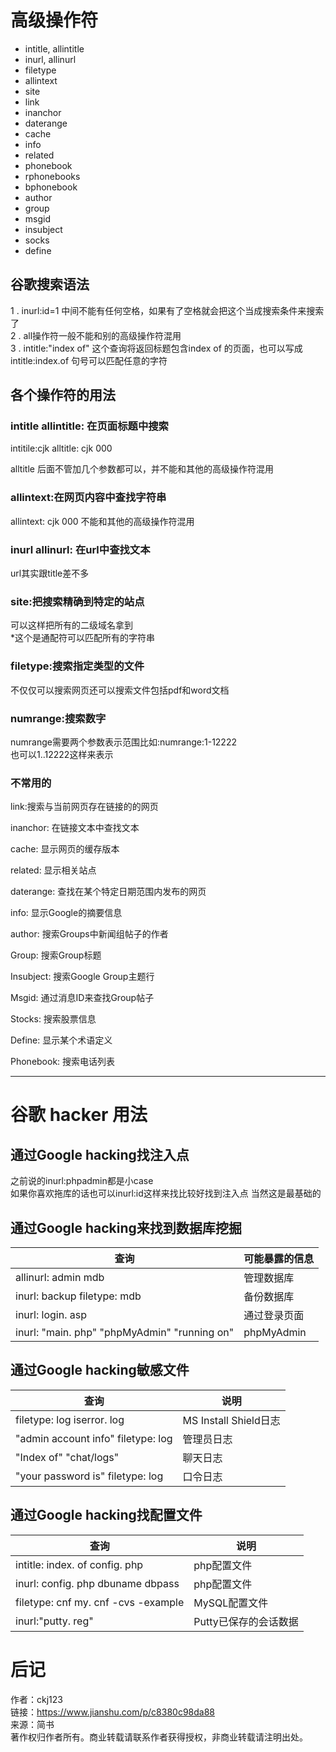 # 高级操作符
-   intitle, allintitle
-   inurl, allinurl
-   filetype
-   allintext
-   site
-   link
-   inanchor
-   daterange
-   cache
-   info
-   related
-   phonebook
-   rphonebooks
-   bphonebook
-   author
-   group
-   msgid
-   insubject
-   socks
-   define
## 谷歌搜索语法
1 . inurl:id=1 中间不能有任何空格，如果有了空格就会把这个当成搜索条件来搜索了  
2 . all操作符一般不能和别的高级操作符混用  
3 . intitle:"index of" 这个查询将返回标题包含index of 的页面，也可以写成intitle:index.of 句号可以匹配任意的字符

## 各个操作符的用法

### intitle allintitle: 在页面标题中搜索
intitile:cjk
alltitle: cjk 000

alltitle 后面不管加几个参数都可以，并不能和其他的高级操作符混用

### allintext:在网页内容中查找字符串
allintext: cjk 000
不能和其他的高级操作符混用
### inurl allinurl: 在url中查找文本
url其实跟title差不多

### site:把搜索精确到特定的站点
可以这样把所有的二级域名拿到  
*这个是通配符可以匹配所有的字符串

### filetype:搜索指定类型的文件
不仅仅可以搜索网页还可以搜索文件包括pdf和word文档

### numrange:搜索数字
numrange需要两个参数表示范围比如:numrange:1-12222  
也可以1..12222这样来表示

### 不常用的  

 link:搜索与当前网页存在链接的的网页

 inanchor: 在链接文本中查找文本

 cache: 显示网页的缓存版本

 related: 显示相关站点

 daterange: 查找在某个特定日期范围内发布的网页

 info: 显示Google的摘要信息

 author: 搜索Groups中新闻组帖子的作者

 Group: 搜索Group标题

 Insubject: 搜索Google Group主题行

 Msgid: 通过消息ID来查找Group帖子

 Stocks: 搜索股票信息

 Define: 显示某个术语定义

 Phonebook: 搜索电话列表

---

# 谷歌 hacker 用法

## 通过Google hacking找注入点

之前说的inurl:phpadmin都是小case  
如果你喜欢拖库的话也可以inurl:id这样来找比较好找到注入点
当然这是最基础的

## 通过Google hacking来找到数据库挖掘
| 查询                        | 可能暴露的信息 |
| --------------------------- | -------------- |
| allinurl: admin mdb         | 管理数据库     |
| inurl: backup filetype: mdb | 备份数据库     |
| inurl: login. asp           | 通过登录页面   |
|          inurl: "main. php" "phpMyAdmin" "running on"                   |    phpMyAdmin            |

## 通过Google hacking敏感文件
| 查询                               | 说明                  |
| ---------------------------------- | --------------------- |
| filetype: log iserror. log         | MS Install Shield日志 |
| "admin account info" filetype: log | 管理员日志            |
| "Index of" "chat/logs"             | 聊天日志              |
| "your password is" filetype: log                                   |        口令日志               |

## 通过Google hacking找配置文件
| 查询                                | 说明          |
| ----------------------------------- | ------------- |
| intitle: index. of config. php      | php配置文件   |
| inurl: config. php dbuname dbpass   | php配置文件   |
| filetype: cnf my. cnf -cvs -example | MySQL配置文件 |
|            inurl:"putty. reg"                         |      Putty已保存的会话数据         |

# 后记
作者：ckj123  
链接：https://www.jianshu.com/p/c8380c98da88  
来源：简书  
著作权归作者所有。商业转载请联系作者获得授权，非商业转载请注明出处。
